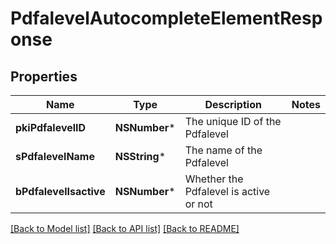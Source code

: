 # PdfalevelAutocompleteElementResponse

## Properties
Name | Type | Description | Notes
------------ | ------------- | ------------- | -------------
**pkiPdfalevelID** | **NSNumber*** | The unique ID of the Pdfalevel | 
**sPdfalevelName** | **NSString*** | The name of the Pdfalevel | 
**bPdfalevelIsactive** | **NSNumber*** | Whether the Pdfalevel is active or not | 

[[Back to Model list]](../README.md#documentation-for-models) [[Back to API list]](../README.md#documentation-for-api-endpoints) [[Back to README]](../README.md)


